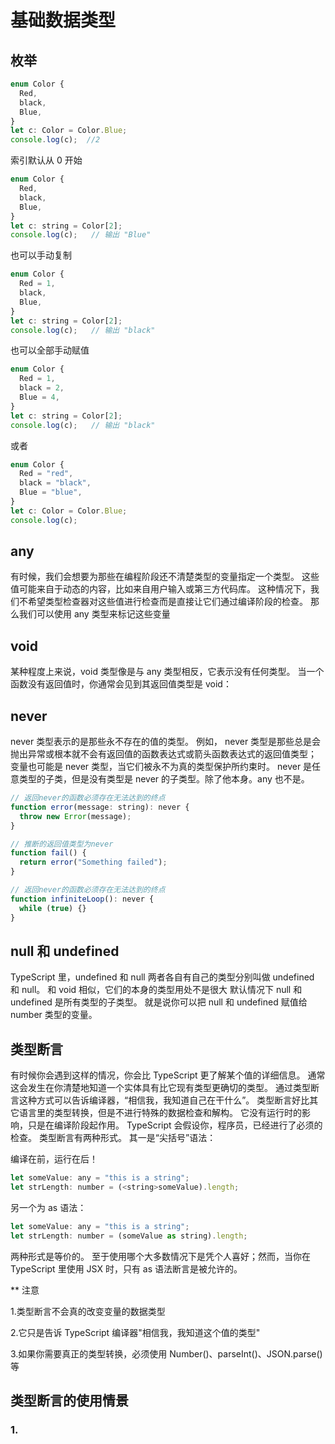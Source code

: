 # 基础数据类型

## 枚举

```js
enum Color {
  Red,
  black,
  Blue,
}
let c: Color = Color.Blue;
console.log(c);  //2

```

索引默认从 0 开始

```js
enum Color {
  Red,
  black,
  Blue,
}
let c: string = Color[2];
console.log(c);   // 输出 "Blue"

```

也可以手动复制

```js
enum Color {
  Red = 1,
  black,
  Blue,
}
let c: string = Color[2];
console.log(c);   // 输出 "black"
```

也可以全部手动赋值

```js
enum Color {
  Red = 1,
  black = 2,
  Blue = 4,
}
let c: string = Color[2];
console.log(c);   // 输出 "black"
```

或者

```js
enum Color {
  Red = "red",
  black = "black",
  Blue = "blue",
}
let c: Color = Color.Blue;
console.log(c);
```

## any

有时候，我们会想要为那些在编程阶段还不清楚类型的变量指定一个类型。 这些值可能来自于动态的内容，比如来自用户输入或第三方代码库。 这种情况下，我们不希望类型检查器对这些值进行检查而是直接让它们通过编译阶段的检查。 那么我们可以使用 any 类型来标记这些变量

## void

某种程度上来说，void 类型像是与 any 类型相反，它表示没有任何类型。 当一个函数没有返回值时，你通常会见到其返回值类型是 void：

## never

never 类型表示的是那些永不存在的值的类型。 例如， never 类型是那些总是会抛出异常或根本就不会有返回值的函数表达式或箭头函数表达式的返回值类型； 变量也可能是 never 类型，当它们被永不为真的类型保护所约束时。
never 是任意类型的子类，但是没有类型是 never 的子类型。除了他本身。any 也不是。

```js
// 返回never的函数必须存在无法达到的终点
function error(message: string): never {
  throw new Error(message);
}

// 推断的返回值类型为never
function fail() {
  return error("Something failed");
}

// 返回never的函数必须存在无法达到的终点
function infiniteLoop(): never {
  while (true) {}
}
```

## null 和 undefined

TypeScript 里，undefined 和 null 两者各自有自己的类型分别叫做 undefined 和 null。 和 void 相似，它们的本身的类型用处不是很大
默认情况下 null 和 undefined 是所有类型的子类型。 就是说你可以把 null 和 undefined 赋值给 number 类型的变量。

## 类型断言

有时候你会遇到这样的情况，你会比 TypeScript 更了解某个值的详细信息。 通常这会发生在你清楚地知道一个实体具有比它现有类型更确切的类型。
通过类型断言这种方式可以告诉编译器，“相信我，我知道自己在干什么”。 类型断言好比其它语言里的类型转换，但是不进行特殊的数据检查和解构。 它没有运行时的影响，只是在编译阶段起作用。 TypeScript 会假设你，程序员，已经进行了必须的检查。
类型断言有两种形式。 其一是“尖括号”语法：

编译在前，运行在后！

```js
let someValue: any = "this is a string";
let strLength: number = (<string>someValue).length;
```

另一个为 as 语法：

```js
let someValue: any = "this is a string";
let strLength: number = (someValue as string).length;
```

两种形式是等价的。 至于使用哪个大多数情况下是凭个人喜好；然而，当你在 TypeScript 里使用 JSX 时，只有 as 语法断言是被允许的。

\*\* 注意

1.类型断言不会真的改变变量的数据类型

2.它只是告诉 TypeScript 编译器"相信我，我知道这个值的类型"

3.如果你需要真正的类型转换，必须使用 Number()、parseInt()、JSON.parse() 等

## 类型断言的使用情景

### 1.
